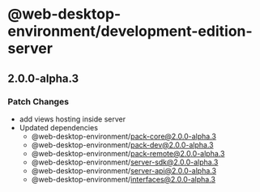 # @web-desktop-environment/development-edition-server

## 2.0.0-alpha.3

### Patch Changes

- add views hosting inside server
- Updated dependencies
  - @web-desktop-environment/pack-core@2.0.0-alpha.3
  - @web-desktop-environment/pack-dev@2.0.0-alpha.3
  - @web-desktop-environment/pack-remote@2.0.0-alpha.3
  - @web-desktop-environment/server-sdk@2.0.0-alpha.3
  - @web-desktop-environment/server-api@2.0.0-alpha.3
  - @web-desktop-environment/interfaces@2.0.0-alpha.3
